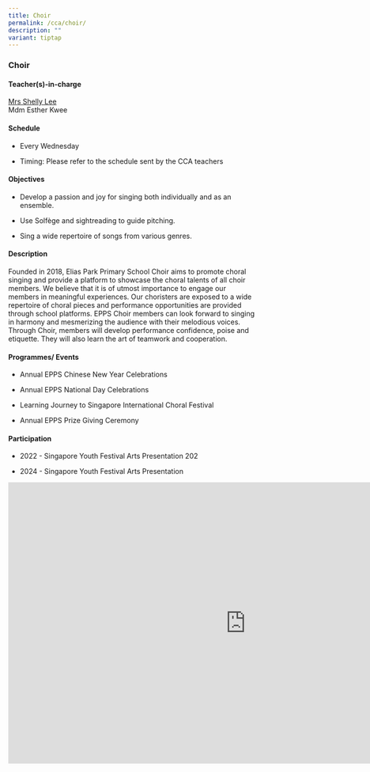 ```yaml
---
title: Choir
permalink: /cca/choir/
description: ""
variant: tiptap
---
```

<h3>Choir</h3>
<h4>Teacher(s)-in-charge</h4>
<p><a href="mailto:quek_hwee_khim_shelly@moe.edu.sg" rel="noopener noreferrer nofollow" target="_blank">Mrs Shelly Lee</a>
<br>Mdm Esther Kwee</p>
<h4>Schedule</h4>
<ul data-tight="true" class="tight">
<li>
<p>Every Wednesday&nbsp;</p>
</li>
<li>
<p>Timing: Please refer to the schedule sent by the CCA teachers</p>
</li>
</ul>
<h4>Objectives</h4>
<ul data-tight="true" class="tight">
<li>
<p>Develop a passion and joy for singing both individually and as an ensemble.</p>
</li>
<li>
<p>Use Solfège and sightreading to guide pitching.</p>
</li>
<li>
<p>Sing a wide repertoire of songs from various genres.</p>
</li>
</ul>
<h4>Description</h4>
<p>Founded in 2018, Elias Park Primary School Choir aims to promote choral
singing and provide a platform to showcase the choral talents of all choir
members. We believe that it is of utmost importance to engage our members
in meaningful experiences. Our choristers are exposed to a wide repertoire
of choral pieces and performance opportunities are provided through school
platforms. EPPS Choir members can look forward to singing in harmony and
mesmerizing the audience with their melodious voices. Through Choir, members
will develop performance confidence, poise and etiquette. They will also
learn the art of teamwork and cooperation.</p>
<h4>Programmes/ Events</h4>
<ul data-tight="true" class="tight">
<li>
<p>Annual EPPS Chinese New Year Celebrations</p>
</li>
<li>
<p>Annual EPPS National Day Celebrations</p>
</li>
<li>
<p>Learning Journey to Singapore International Choral Festival</p>
</li>
<li>
<p>Annual EPPS Prize Giving Ceremony</p>
</li>
</ul>
<h4>Participation</h4>
<ul data-tight="true" class="tight">
<li>
<p>2022 - Singapore Youth Festival Arts Presentation 202</p>
</li>
<li>
<p>2024 - Singapore Youth Festival Arts Presentation</p>
</li>
</ul>
<div class="iframe-wrapper">
<iframe height="569" width="960" allowfullscreen="true" frameborder="0" src="https://docs.google.com/presentation/d/e/2PACX-1vSJZLvRdAi6MQGvZF9iQJrLdbQ1A_8HJ4G-_aVS1Aq9prMvWgKL28vPiYL-FwtyAw/embed?start=false&amp;loop=false&amp;delayms=3000"></iframe>
</div>
<p></p>